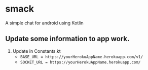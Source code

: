 # smack
A simple chat for android using Kotlin

## Update some information to app work.
1. Update in Constants.kt
    - ```BASE_URL = https://yourHerokuAppName.herokuapp.com/v1/```
    - ```SOCKET_URL = https://yourHerokuAppName.herokuapp.com/```
